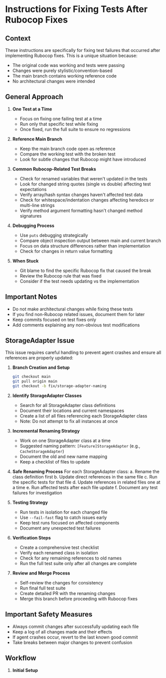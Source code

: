 # Instructions for Fixing Tests After Rubocop Fixes

## Context
These instructions are specifically for fixing test failures that occurred after implementing Rubocop fixes. This is a unique situation because:
- The original code was working and tests were passing
- Changes were purely stylistic/convention-based
- The main branch contains working reference code
- No architectural changes were intended

## General Approach

1. **One Test at a Time**
   - Focus on fixing one failing test at a time
   - Run only that specific test while fixing
   - Once fixed, run the full suite to ensure no regressions

2. **Reference Main Branch**
   - Keep the main branch code open as reference
   - Compare the working test with the broken test
   - Look for subtle changes that Rubocop might have introduced

3. **Common Rubocop-Related Test Breaks**
   - Check for renamed variables that weren't updated in the tests
   - Look for changed string quotes (single vs double) affecting test expectations
   - Verify array/hash syntax changes haven't affected test data
   - Check for whitespace/indentation changes affecting heredocs or multi-line strings
   - Verify method argument formatting hasn't changed method signatures

4. **Debugging Process**
   - Use `puts` debugging strategically
   - Compare object inspection output between main and current branch
   - Focus on data structure differences rather than implementation
   - Check for changes in return value formatting

5. **When Stuck**
   - Git blame to find the specific Rubocop fix that caused the break
   - Review the Rubocop rule that was fixed
   - Consider if the test needs updating vs the implementation

## Important Notes

- Do not make architectural changes while fixing these tests
- If you find non-Rubocop related issues, document them for later
- Keep commits focused on test fixes only
- Add comments explaining any non-obvious test modifications

## StorageAdapter Issue
This issue requires careful handling to prevent agent crashes and ensure all references are properly updated:

1. **Branch Creation and Setup**
   ```bash
   git checkout main
   git pull origin main
   git checkout -b fix/storage-adapter-naming
   ```

2. **Identify StorageAdapter Classes**
   - Search for all StorageAdapter class definitions
   - Document their locations and current namespaces
   - Create a list of all files referencing each StorageAdapter class
   - Note: Do not attempt to fix all instances at once

3. **Incremental Renaming Strategy**
   - Work on one StorageAdapter class at a time
   - Suggested naming pattern: `[Feature]StorageAdapter` (e.g., `CacheStorageAdapter`)
   - Document the old and new name mapping
   - Keep a checklist of files to update

4. **Safe Renaming Process**
   For each StorageAdapter class:
   a. Rename the class definition first
   b. Update direct references in the same file
   c. Run the specific tests for that file
   d. Update references in related files one at a time
   e. Run affected tests after each file update
   f. Document any test failures for investigation

5. **Testing Strategy**
   - Run tests in isolation for each changed file
   - Use `--fail-fast` flag to catch issues early
   - Keep test runs focused on affected components
   - Document any unexpected test failures

6. **Verification Steps**
   - Create a comprehensive test checklist
   - Verify each renamed class in isolation
   - Check for any remaining references to old names
   - Run the full test suite only after all changes are complete

7. **Review and Merge Process**
   - Self-review the changes for consistency
   - Run final full test suite
   - Create detailed PR with the renaming changes
   - Merge this branch before proceeding with Rubocop fixes

## Important Safety Measures
- Always commit changes after successfully updating each file
- Keep a log of all changes made and their effects
- If agent crashes occur, revert to the last known good commit
- Take breaks between major changes to prevent confusion

## Workflow

1. **Initial Setup**
   ```